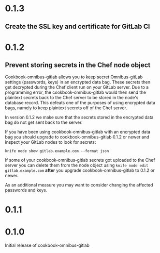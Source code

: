 # 0.1.3

## Create the SSL key and certificate for GitLab CI

# 0.1.2

## Prevent storing secrets in the Chef node object

Cookbook-omnibus-gitlab allows you to keep secret Omnibus-gitLab settings
(passwords, keys) in an encrypted data bag. These secrets then get decrypted
during the Chef client run on your GitLab server. Due to a programming error,
the cookbook-omnibus-gitlab would then send the plaintext secrets back to the
Chef server to be stored in the node's database record. This defeats one of the
purposes of using encrypted data bags, namely to keep plaintext secrets off of
the Chef server.

In version 0.1.2 we make sure that the secrets stored in the encrypted data bag
do not get sent back to the server.

If you have been using cookbook-omnibus-gitlab with an encrypted data bag you
should upgrade to cookbook-omnibus-gitlab 0.1.2 or newer and inspect your
GitLab nodes to look for secrets:

```
knife node show gitlab.example.com --format json
```

If some of your cookbook-omnibus-gitlab secrets got uploaded to the Chef server
you can delete them from the node object using `knife node edit
gitlab.example.com` **after** you upgrade cookbook-omnibus-gitlab to 0.1.2 or
newer.

As an additional measure you may want to consider changing the affected
passwords and keys.

# 0.1.1

# 0.1.0

Initial release of cookbook-omnibus-gitlab

